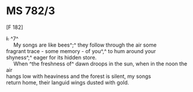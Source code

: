 # MS 782/3 

[F 182]

~~I.~~ ^7^ \
&nbsp;&nbsp;&nbsp;&nbsp;&nbsp;My songs are like bees^;^ they follow through the air some \
fragrant trace - some memory - of you^,^ to hum around your \
shyness^,^ eager for its hidden store. \
&nbsp;&nbsp;&nbsp;&nbsp;&nbsp;When ^the freshness of^ dawn droops in the sun, when in the noon the air \
hangs low with heaviness and the forest is silent, my songs \
return home, their languid wings dusted with gold.

